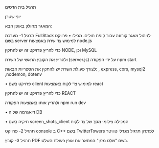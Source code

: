 תרגיל בית הדסים

יוני שטרן

המאגר מחולק באופן הבא:

תרגיל 1- מערכת FullStack לניהול מאגר קורונה עבור קופת חולים. מכיל:
•	פרויקט בשם server למימוש צד שרת באמצעות node.js 

כדי להריץ פרויקט זה יש להתקין NODE, וכן MySQL

ולהריץ את הקובץ הראשי של השרת (server.js) על ידי הפקודה npm start

לצורך פעולת השרת יש להתקין את הספריות הבאות:  , express, cors, mysql2 ,nodemon, dotenv

•	פרויקט בשם client למימוש צד לקוח באמצעות react 

כדי להריץ פרויקט זה יש להתקין REACT 

ולהריץ אותו באמצעות הפקודה npm run dev

•	דיאגרמה של ה DB 

•	תיקיה בשם screen_shots_client המכילה צילומי מסך של צד לקוח



תרגיל 2- פרויקט console  ב C++    בשם TwitterTowers לפתרון תרגיל מגדלי טוויטר

תרגיל 3- קובץ PDF  בשם "שלט מזגן" המתאר את אופן פעולת השלט.
